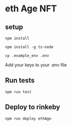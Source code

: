 # eth Age NFT

## setup
`npm install`

`npm install -g ts-node`

`cp .example_env .env`

Add your keys to your .env file

## Run tests
`npm run test`

## Deploy to rinkeby
`npm run deploy ethAge`
